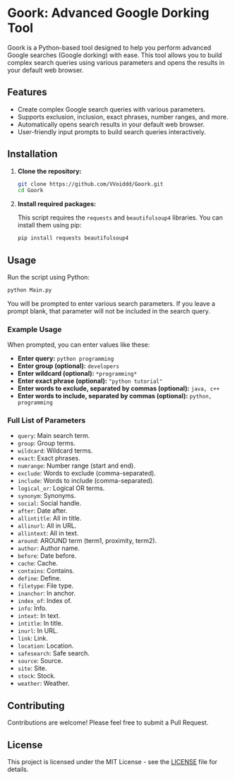 # Goork: Advanced Google Dorking Tool

Goork is a Python-based tool designed to help you perform advanced Google searches (Google dorking) with ease. This tool allows you to build complex search queries using various parameters and opens the results in your default web browser.

## Features

- Create complex Google search queries with various parameters.
- Supports exclusion, inclusion, exact phrases, number ranges, and more.
- Automatically opens search results in your default web browser.
- User-friendly input prompts to build search queries interactively.

## Installation

1. **Clone the repository:**

    ```sh
    git clone https://github.com/VVoiddd/Goork.git
    cd Goork
    ```

2. **Install required packages:**

    This script requires the `requests` and `beautifulsoup4` libraries. You can install them using pip:

    ```sh
    pip install requests beautifulsoup4
    ```

## Usage

Run the script using Python:

```sh
python Main.py
```

You will be prompted to enter various search parameters. If you leave a prompt blank, that parameter will not be included in the search query.

### Example Usage

When prompted, you can enter values like these:

- **Enter query:** `python programming`
- **Enter group (optional):** `developers`
- **Enter wildcard (optional):** `*programming*`
- **Enter exact phrase (optional):** `"python tutorial"`
- **Enter words to exclude, separated by commas (optional):** `java, c++`
- **Enter words to include, separated by commas (optional):** `python, programming`

### Full List of Parameters

- `query`: Main search term.
- `group`: Group terms.
- `wildcard`: Wildcard terms.
- `exact`: Exact phrases.
- `numrange`: Number range (start and end).
- `exclude`: Words to exclude (comma-separated).
- `include`: Words to include (comma-separated).
- `logical_or`: Logical OR terms.
- `synonym`: Synonyms.
- `social`: Social handle.
- `after`: Date after.
- `allintitle`: All in title.
- `allinurl`: All in URL.
- `allintext`: All in text.
- `around`: AROUND term (term1, proximity, term2).
- `author`: Author name.
- `before`: Date before.
- `cache`: Cache.
- `contains`: Contains.
- `define`: Define.
- `filetype`: File type.
- `inanchor`: In anchor.
- `index_of`: Index of.
- `info`: Info.
- `intext`: In text.
- `intitle`: In title.
- `inurl`: In URL.
- `link`: Link.
- `location`: Location.
- `safesearch`: Safe search.
- `source`: Source.
- `site`: Site.
- `stock`: Stock.
- `weather`: Weather.

## Contributing

Contributions are welcome! Please feel free to submit a Pull Request.

## License

This project is licensed under the MIT License - see the [LICENSE](LICENSE) file for details.
